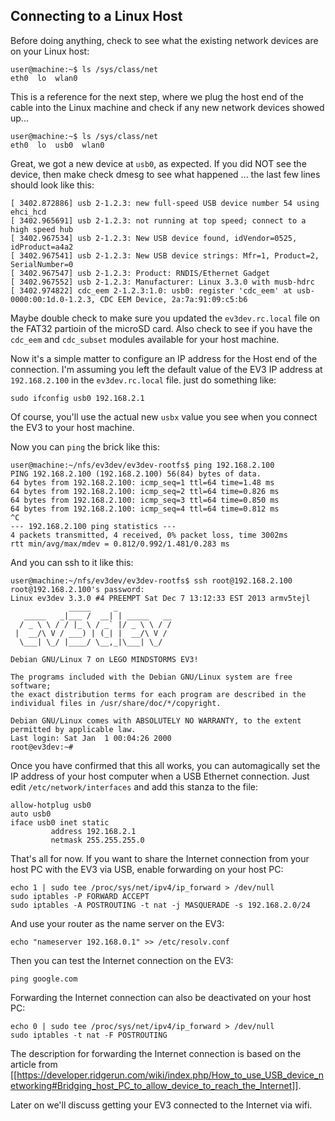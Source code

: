 ## <a name="ConnectingToLinuxHost"/> Connecting to a Linux Host

Before doing anything, check to see what the existing network devices are on your Linux host:

```clean
user@machine:~$ ls /sys/class/net
eth0  lo  wlan0
```

This is a reference for the next step, where we plug the host end of the cable into the Linux machine and check if any new network devices showed up...

```clean
user@machine:~$ ls /sys/class/net
eth0  lo  usb0  wlan0
```

Great, we got a new device at `usb0`, as expected. If you did NOT see the device, then make check dmesg to see what happened ... the last few lines should look like this:

```clean
[ 3402.872886] usb 2-1.2.3: new full-speed USB device number 54 using ehci_hcd
[ 3402.965691] usb 2-1.2.3: not running at top speed; connect to a high speed hub
[ 3402.967534] usb 2-1.2.3: New USB device found, idVendor=0525, idProduct=a4a2
[ 3402.967541] usb 2-1.2.3: New USB device strings: Mfr=1, Product=2, SerialNumber=0
[ 3402.967547] usb 2-1.2.3: Product: RNDIS/Ethernet Gadget
[ 3402.967552] usb 2-1.2.3: Manufacturer: Linux 3.3.0 with musb-hdrc
[ 3402.974822] cdc_eem 2-1.2.3:1.0: usb0: register 'cdc_eem' at usb-0000:00:1d.0-1.2.3, CDC EEM Device, 2a:7a:91:09:c5:b6
```

Maybe double check to make sure you updated the `ev3dev.rc.local` file on the FAT32 partioin of the microSD card. Also check to see if you have the `cdc_eem` and `cdc_subset` modules available for your host machine.

Now it's a simple matter to configure an IP address for the Host end of the connection. I'm assuming you left the default value of the EV3 IP address at `192.168.2.100` in the `ev3dev.rc.local` file. just do something like:

```clean
sudo ifconfig usb0 192.168.2.1
```

Of course, you'll use the actual new `usbx` value you see when you connect the EV3 to your host machine.

Now you can `ping` the brick like this:

```clean
user@machine:~/nfs/ev3dev/ev3dev-rootfs$ ping 192.168.2.100
PING 192.168.2.100 (192.168.2.100) 56(84) bytes of data.
64 bytes from 192.168.2.100: icmp_seq=1 ttl=64 time=1.48 ms
64 bytes from 192.168.2.100: icmp_seq=2 ttl=64 time=0.826 ms
64 bytes from 192.168.2.100: icmp_seq=3 ttl=64 time=0.850 ms
64 bytes from 192.168.2.100: icmp_seq=4 ttl=64 time=0.812 ms
^C
--- 192.168.2.100 ping statistics ---
4 packets transmitted, 4 received, 0% packet loss, time 3002ms
rtt min/avg/max/mdev = 0.812/0.992/1.481/0.283 ms
```

And you can ssh to it like this:

```clean
user@machine:~/nfs/ev3dev/ev3dev-rootfs$ ssh root@192.168.2.100
root@192.168.2.100's password: 
Linux ev3dev 3.3.0 #4 PREEMPT Sat Dec 7 13:12:33 EST 2013 armv5tejl
             _____     _
   _____   _|___ /  __| | _____   __
  / _ \ \ / / |_ \ / _` |/ _ \ \ / /
 |  __/\ V / ___) | (_| |  __/\ V /
  \___| \_/ |____/ \__,_|\___| \_/

Debian GNU/Linux 7 on LEGO MINDSTORMS EV3!

The programs included with the Debian GNU/Linux system are free software;
the exact distribution terms for each program are described in the
individual files in /usr/share/doc/*/copyright.

Debian GNU/Linux comes with ABSOLUTELY NO WARRANTY, to the extent
permitted by applicable law.
Last login: Sat Jan  1 00:04:26 2000
root@ev3dev:~# 
```

Once you have confirmed that this all works, you can automagically set the IP address of your host computer when a USB Ethernet connection. Just edit `/etc/network/interfaces` and add this stanza to the file:

```clean
allow-hotplug usb0
auto usb0
iface usb0 inet static
         address 192.168.2.1
         netmask 255.255.255.0
```

That's all for now. If you want to share the Internet connection from your host PC with the EV3 via USB, enable forwarding on your host PC:
```
echo 1 | sudo tee /proc/sys/net/ipv4/ip_forward > /dev/null
sudo iptables -P FORWARD ACCEPT
sudo iptables -A POSTROUTING -t nat -j MASQUERADE -s 192.168.2.0/24
```
And use your router as the name server on the EV3:
```
echo "nameserver 192.168.0.1" >> /etc/resolv.conf
```
Then you can test the Internet connection on the EV3:
```
ping google.com
```
Forwarding the Internet connection can also be deactivated on your host PC: 
```
echo 0 | sudo tee /proc/sys/net/ipv4/ip_forward > /dev/null
sudo iptables -t nat -F POSTROUTING
```
The description for forwarding the Internet connection is based on the article from [[https://developer.ridgerun.com/wiki/index.php/How_to_use_USB_device_networking#Bridging_host_PC_to_allow_device_to_reach_the_Internet]].

Later on we'll discuss getting your EV3 connected to the Internet via wifi.
